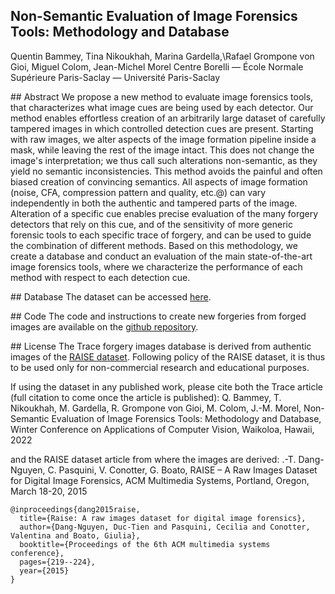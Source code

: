 ## Non-Semantic Evaluation of Image Forensics Tools: Methodology and Database
Quentin Bammey, Tina Nikoukhah, Marina Gardella,\\Rafael Grompone von Gioi, Miguel Colom, Jean-Michel Morel
Centre Borelli — École Normale Supérieure Paris-Saclay — Université Paris-Saclay

## Abstract
We propose a new method to evaluate image forensics tools, that characterizes what image cues are being used by each detector. Our method enables effortless creation of an arbitrarily large dataset of carefully tampered images in which controlled detection cues are present. Starting with raw images, we alter aspects of the image formation pipeline inside a mask, while leaving the rest of the image intact. This does not change the image's interpretation; we thus call such alterations non-semantic, as they yield no semantic inconsistencies.
This method avoids the painful and often biased creation of convincing semantics.
All aspects of image formation (noise, CFA, compression pattern and quality, etc.\@) can vary independently in both the authentic and tampered parts of the image.
Alteration of a specific cue enables precise evaluation of the many forgery detectors that rely on this cue, and of the sensitivity of more generic forensic tools to each specific trace of forgery, and can be used to guide the combination of different methods.
Based on this methodology, we create a database and conduct an evaluation of the main state-of-the-art image forensics tools, where we characterize the performance of each method with respect to each detection cue.

## Database
The dataset can be accessed [here](dev.ipol.im/~qbammey/trace.tar.gz).

## Code
The code and instructions to create new forgeries from forged images are available on the [github repository](https://github.com/qbammey/trace).

## License
The Trace forgery images database is derived from authentic images of the [RAISE dataset](http://loki.disi.unitn.it/RAISE).
Following policy of the RAISE dataset, it is thus to be used only for non-commercial research and educational purposes.

If using the dataset in any published work, please cite both the Trace article (full citation to come once the article is published):
Q. Bammey, T. Nikoukhah, M. Gardella, R. Grompone von Gioi, M. Colom, J.-M. Morel, Non-Semantic Evaluation of Image Forensics Tools: Methodology and Database, Winter Conference on Applications of Computer Vision, Waikoloa, Hawaii, 2022

and the RAISE dataset article from where the images are derived:
.-T. Dang-Nguyen, C. Pasquini, V. Conotter, G. Boato, RAISE – A Raw Images Dataset for Digital Image Forensics, ACM Multimedia Systems, Portland, Oregon, March 18-20, 2015
```
@inproceedings{dang2015raise,
  title={Raise: A raw images dataset for digital image forensics},
  author={Dang-Nguyen, Duc-Tien and Pasquini, Cecilia and Conotter, Valentina and Boato, Giulia},
  booktitle={Proceedings of the 6th ACM multimedia systems conference},
  pages={219--224},
  year={2015}
}
```
